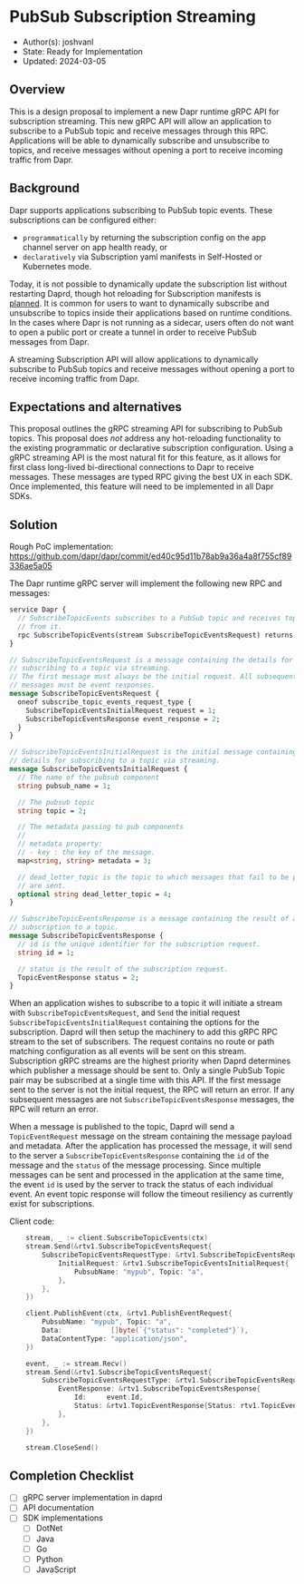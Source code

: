 # PubSub Subscription Streaming

* Author(s): joshvanl
* State: Ready for Implementation
* Updated: 2024-03-05

## Overview

This is a design proposal to implement a new Dapr runtime gRPC API for subscription streaming.
This new gRPC API will allow an application to subscribe to a PubSub topic and receive messages through this RPC.
Applications will be able to dynamically subscribe and unsubscribe to topics, and receive messages without opening a port to receive incoming traffic from Dapr.

## Background

Dapr supports applications subscribing to PubSub topic events.
These subscriptions can be configured either:
- `programmatically` by returning the subscription config on the app channel server on app health ready, or
- `declaratively` via Subscription yaml manifests in Self-Hosted or Kubernetes mode.

Today, it is not possible to dynamically update the subscription list without restarting Daprd, though hot reloading for Subscription manifests is [planned](https://github.com/dapr/dapr/issues/7139).
It is common for users to want to dynamically subscribe and unsubscribe to topics inside their applications based on runtime conditions.
In the cases where Dapr is not running as a sidecar, users often do not want to open a public port or create a tunnel in order to receive PubSub messages from Dapr.

A streaming Subscription API will allow applications to dynamically subscribe to PubSub topics and receive messages without opening a port to receive incoming traffic from Dapr.

## Expectations and alternatives

This proposal outlines the gRPC streaming API for subscribing to PubSub topics.
This proposal does _not_ address any hot-reloading functionality to the existing programmatic or declarative subscription configuration.
Using a gRPC streaming API is the most natural fit for this feature, as it allows for first class long-lived bi-directional connections to Dapr to receive messages.
These messages are typed RPC giving the best UX in each SDK.
Once implemented, this feature will need to be implemented in all Dapr SDKs.

## Solution

Rough PoC implementation: https://github.com/dapr/dapr/commit/ed40c95d11b78ab9a36a4a8f755cf89336ae5a05

The Dapr runtime gRPC server will implement the following new RPC and messages:

```proto
service Dapr {
  // SubscribeTopicEvents subscribes to a PubSub topic and receives topic events
  // from it.
  rpc SubscribeTopicEvents(stream SubscribeTopicEventsRequest) returns (stream TopicEventRequest) {}
}

// SubscribeTopicEventsRequest is a message containing the details for
// subscribing to a topic via streaming.
// The first message must always be the initial request. All subsequent
// messages must be event responses.
message SubscribeTopicEventsRequest {
  oneof subscribe_topic_events_request_type {
    SubscribeTopicEventsInitialRequest request = 1;
    SubscribeTopicEventsResponse event_response = 2;
  }
}

// SubscribeTopicEventsInitialRequest is the initial message containing the
// details for subscribing to a topic via streaming.
message SubscribeTopicEventsInitialRequest {
  // The name of the pubsub component
  string pubsub_name = 1;

  // The pubsub topic
  string topic = 2;

  // The metadata passing to pub components
  //
  // metadata property:
  // - key : the key of the message.
  map<string, string> metadata = 3;

  // dead_letter_topic is the topic to which messages that fail to be processed
  // are sent.
  optional string dead_letter_topic = 4;
}

// SubscribeTopicEventsResponse is a message containing the result of a
// subscription to a topic.
message SubscribeTopicEventsResponse {
  // id is the unique identifier for the subscription request.
  string id = 1;

  // status is the result of the subscription request.
  TopicEventResponse status = 2;
}
```

When an application wishes to subscribe to a topic it will initiate a stream with `SubscribeTopicEventsRequest`, and `Send` the initial request `SubscribeTopicEventsInitialRequest` containing the options for the subscription.
Daprd will then setup the machinery to add this gRPC RPC stream to the set of subscribers.
The request contains no route or path matching configuration as all events will be sent on this stream.
Subscription gRPC streams are the highest priority when Daprd determines which publisher a message should be sent to.
Only a single PubSub Topic pair may be subscribed at a single time with this API.
If the first message sent to the server is not the initial request, the RPC will return an error.
If any subsequent messages are not `SubscribeTopicEventsResponse` messages, the RPC will return an error.

When a message is published to the topic, Daprd will send a `TopicEventRequest` message on the stream containing the message payload and metadata.
After the application has processed the message, it will send to the server a `SubscribeTopicEventsResponse` containing the `id` of the message and the `status` of the message processing.
Since multiple messages can be sent and processed in the application at the same time, the event `id` is used by the server to track the status of each individual event.
An event topic response will follow the timeout resiliency as currently exist for subscriptions.

Client code:

```go
	stream, _ := client.SubscribeTopicEvents(ctx)
	stream.Send(&rtv1.SubscribeTopicEventsRequest{
		SubscribeTopicEventsRequestType: &rtv1.SubscribeTopicEventsRequest_InitialRequest{
			InitialRequest: &rtv1.SubscribeTopicEventsInitialRequest{
				PubsubName: "mypub", Topic: "a",
			},
		},
	})

	client.PublishEvent(ctx, &rtv1.PublishEventRequest{
		PubsubName: "mypub", Topic: "a",
		Data:            []byte(`{"status": "completed"}`),
		DataContentType: "application/json",
	})

	event, _ := stream.Recv()
	stream.Send(&rtv1.SubscribeTopicEventsRequest{
		SubscribeTopicEventsRequestType: &rtv1.SubscribeTopicEventsRequest_EventResponse{
			EventResponse: &rtv1.SubscribeTopicEventsResponse{
				Id:     event.Id,
				Status: &rtv1.TopicEventResponse{Status: rtv1.TopicEventResponse_SUCCESS},
			},
		},
	})

	stream.CloseSend()
```

## Completion Checklist

- [ ] gRPC server implementation in daprd
- [ ] API documentation
- [ ] SDK implementations
  - [ ] DotNet
  - [ ] Java
  - [ ] Go
  - [ ] Python
  - [ ] JavaScript
